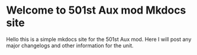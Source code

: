 # Welcome to 501st Aux mod Mkdocs site

Hello this is a simple mkdocs site for the 501st Aux mod. Here I will post any major changelogs and other information for the unit.